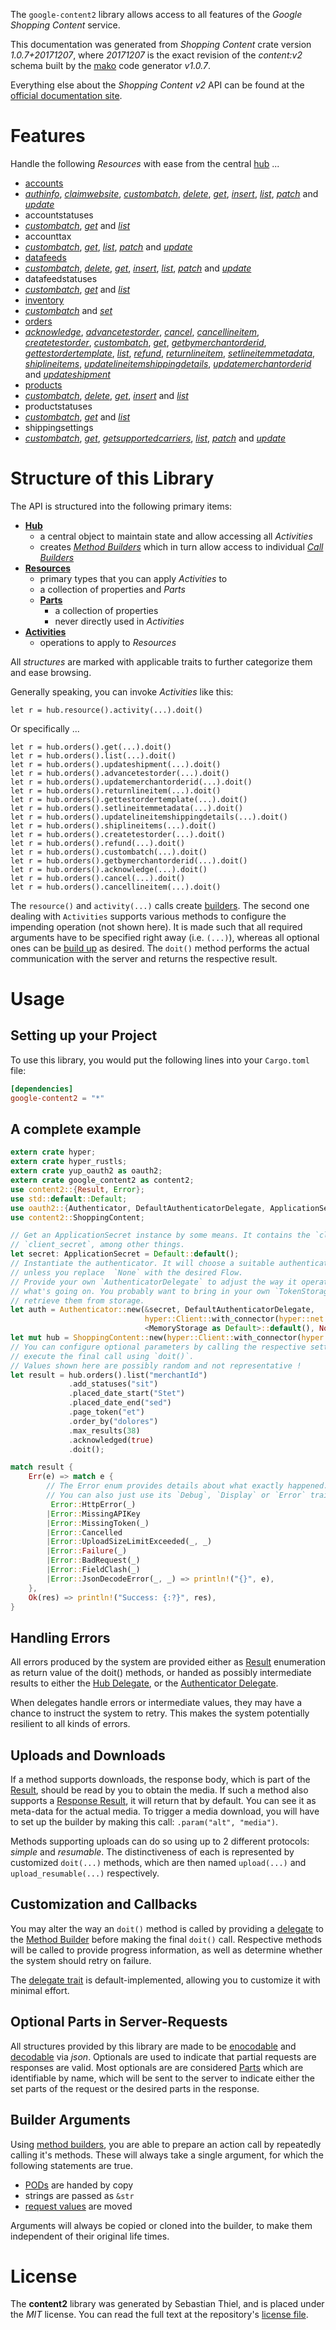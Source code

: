 <!---
DO NOT EDIT !
This file was generated automatically from 'src/mako/api/README.md.mako'
DO NOT EDIT !
-->
The `google-content2` library allows access to all features of the *Google Shopping Content* service.

This documentation was generated from *Shopping Content* crate version *1.0.7+20171207*, where *20171207* is the exact revision of the *content:v2* schema built by the [mako](http://www.makotemplates.org/) code generator *v1.0.7*.

Everything else about the *Shopping Content* *v2* API can be found at the
[official documentation site](https://developers.google.com/shopping-content).
# Features

Handle the following *Resources* with ease from the central [hub](https://docs.rs/google-content2/1.0.7+20171207/google_content2/struct.ShoppingContent.html) ... 

* [accounts](https://docs.rs/google-content2/1.0.7+20171207/google_content2/struct.Account.html)
 * [*authinfo*](https://docs.rs/google-content2/1.0.7+20171207/google_content2/struct.AccountAuthinfoCall.html), [*claimwebsite*](https://docs.rs/google-content2/1.0.7+20171207/google_content2/struct.AccountClaimwebsiteCall.html), [*custombatch*](https://docs.rs/google-content2/1.0.7+20171207/google_content2/struct.AccountCustombatchCall.html), [*delete*](https://docs.rs/google-content2/1.0.7+20171207/google_content2/struct.AccountDeleteCall.html), [*get*](https://docs.rs/google-content2/1.0.7+20171207/google_content2/struct.AccountGetCall.html), [*insert*](https://docs.rs/google-content2/1.0.7+20171207/google_content2/struct.AccountInsertCall.html), [*list*](https://docs.rs/google-content2/1.0.7+20171207/google_content2/struct.AccountListCall.html), [*patch*](https://docs.rs/google-content2/1.0.7+20171207/google_content2/struct.AccountPatchCall.html) and [*update*](https://docs.rs/google-content2/1.0.7+20171207/google_content2/struct.AccountUpdateCall.html)
* accountstatuses
 * [*custombatch*](https://docs.rs/google-content2/1.0.7+20171207/google_content2/struct.AccountstatuseCustombatchCall.html), [*get*](https://docs.rs/google-content2/1.0.7+20171207/google_content2/struct.AccountstatuseGetCall.html) and [*list*](https://docs.rs/google-content2/1.0.7+20171207/google_content2/struct.AccountstatuseListCall.html)
* accounttax
 * [*custombatch*](https://docs.rs/google-content2/1.0.7+20171207/google_content2/struct.AccounttaxCustombatchCall.html), [*get*](https://docs.rs/google-content2/1.0.7+20171207/google_content2/struct.AccounttaxGetCall.html), [*list*](https://docs.rs/google-content2/1.0.7+20171207/google_content2/struct.AccounttaxListCall.html), [*patch*](https://docs.rs/google-content2/1.0.7+20171207/google_content2/struct.AccounttaxPatchCall.html) and [*update*](https://docs.rs/google-content2/1.0.7+20171207/google_content2/struct.AccounttaxUpdateCall.html)
* [datafeeds](https://docs.rs/google-content2/1.0.7+20171207/google_content2/struct.Datafeed.html)
 * [*custombatch*](https://docs.rs/google-content2/1.0.7+20171207/google_content2/struct.DatafeedCustombatchCall.html), [*delete*](https://docs.rs/google-content2/1.0.7+20171207/google_content2/struct.DatafeedDeleteCall.html), [*get*](https://docs.rs/google-content2/1.0.7+20171207/google_content2/struct.DatafeedGetCall.html), [*insert*](https://docs.rs/google-content2/1.0.7+20171207/google_content2/struct.DatafeedInsertCall.html), [*list*](https://docs.rs/google-content2/1.0.7+20171207/google_content2/struct.DatafeedListCall.html), [*patch*](https://docs.rs/google-content2/1.0.7+20171207/google_content2/struct.DatafeedPatchCall.html) and [*update*](https://docs.rs/google-content2/1.0.7+20171207/google_content2/struct.DatafeedUpdateCall.html)
* datafeedstatuses
 * [*custombatch*](https://docs.rs/google-content2/1.0.7+20171207/google_content2/struct.DatafeedstatuseCustombatchCall.html), [*get*](https://docs.rs/google-content2/1.0.7+20171207/google_content2/struct.DatafeedstatuseGetCall.html) and [*list*](https://docs.rs/google-content2/1.0.7+20171207/google_content2/struct.DatafeedstatuseListCall.html)
* [inventory](https://docs.rs/google-content2/1.0.7+20171207/google_content2/struct.Inventory.html)
 * [*custombatch*](https://docs.rs/google-content2/1.0.7+20171207/google_content2/struct.InventoryCustombatchCall.html) and [*set*](https://docs.rs/google-content2/1.0.7+20171207/google_content2/struct.InventorySetCall.html)
* [orders](https://docs.rs/google-content2/1.0.7+20171207/google_content2/struct.Order.html)
 * [*acknowledge*](https://docs.rs/google-content2/1.0.7+20171207/google_content2/struct.OrderAcknowledgeCall.html), [*advancetestorder*](https://docs.rs/google-content2/1.0.7+20171207/google_content2/struct.OrderAdvancetestorderCall.html), [*cancel*](https://docs.rs/google-content2/1.0.7+20171207/google_content2/struct.OrderCancelCall.html), [*cancellineitem*](https://docs.rs/google-content2/1.0.7+20171207/google_content2/struct.OrderCancellineitemCall.html), [*createtestorder*](https://docs.rs/google-content2/1.0.7+20171207/google_content2/struct.OrderCreatetestorderCall.html), [*custombatch*](https://docs.rs/google-content2/1.0.7+20171207/google_content2/struct.OrderCustombatchCall.html), [*get*](https://docs.rs/google-content2/1.0.7+20171207/google_content2/struct.OrderGetCall.html), [*getbymerchantorderid*](https://docs.rs/google-content2/1.0.7+20171207/google_content2/struct.OrderGetbymerchantorderidCall.html), [*gettestordertemplate*](https://docs.rs/google-content2/1.0.7+20171207/google_content2/struct.OrderGettestordertemplateCall.html), [*list*](https://docs.rs/google-content2/1.0.7+20171207/google_content2/struct.OrderListCall.html), [*refund*](https://docs.rs/google-content2/1.0.7+20171207/google_content2/struct.OrderRefundCall.html), [*returnlineitem*](https://docs.rs/google-content2/1.0.7+20171207/google_content2/struct.OrderReturnlineitemCall.html), [*setlineitemmetadata*](https://docs.rs/google-content2/1.0.7+20171207/google_content2/struct.OrderSetlineitemmetadataCall.html), [*shiplineitems*](https://docs.rs/google-content2/1.0.7+20171207/google_content2/struct.OrderShiplineitemCall.html), [*updatelineitemshippingdetails*](https://docs.rs/google-content2/1.0.7+20171207/google_content2/struct.OrderUpdatelineitemshippingdetailCall.html), [*updatemerchantorderid*](https://docs.rs/google-content2/1.0.7+20171207/google_content2/struct.OrderUpdatemerchantorderidCall.html) and [*updateshipment*](https://docs.rs/google-content2/1.0.7+20171207/google_content2/struct.OrderUpdateshipmentCall.html)
* [products](https://docs.rs/google-content2/1.0.7+20171207/google_content2/struct.Product.html)
 * [*custombatch*](https://docs.rs/google-content2/1.0.7+20171207/google_content2/struct.ProductCustombatchCall.html), [*delete*](https://docs.rs/google-content2/1.0.7+20171207/google_content2/struct.ProductDeleteCall.html), [*get*](https://docs.rs/google-content2/1.0.7+20171207/google_content2/struct.ProductGetCall.html), [*insert*](https://docs.rs/google-content2/1.0.7+20171207/google_content2/struct.ProductInsertCall.html) and [*list*](https://docs.rs/google-content2/1.0.7+20171207/google_content2/struct.ProductListCall.html)
* productstatuses
 * [*custombatch*](https://docs.rs/google-content2/1.0.7+20171207/google_content2/struct.ProductstatuseCustombatchCall.html), [*get*](https://docs.rs/google-content2/1.0.7+20171207/google_content2/struct.ProductstatuseGetCall.html) and [*list*](https://docs.rs/google-content2/1.0.7+20171207/google_content2/struct.ProductstatuseListCall.html)
* shippingsettings
 * [*custombatch*](https://docs.rs/google-content2/1.0.7+20171207/google_content2/struct.ShippingsettingCustombatchCall.html), [*get*](https://docs.rs/google-content2/1.0.7+20171207/google_content2/struct.ShippingsettingGetCall.html), [*getsupportedcarriers*](https://docs.rs/google-content2/1.0.7+20171207/google_content2/struct.ShippingsettingGetsupportedcarrierCall.html), [*list*](https://docs.rs/google-content2/1.0.7+20171207/google_content2/struct.ShippingsettingListCall.html), [*patch*](https://docs.rs/google-content2/1.0.7+20171207/google_content2/struct.ShippingsettingPatchCall.html) and [*update*](https://docs.rs/google-content2/1.0.7+20171207/google_content2/struct.ShippingsettingUpdateCall.html)




# Structure of this Library

The API is structured into the following primary items:

* **[Hub](https://docs.rs/google-content2/1.0.7+20171207/google_content2/struct.ShoppingContent.html)**
    * a central object to maintain state and allow accessing all *Activities*
    * creates [*Method Builders*](https://docs.rs/google-content2/1.0.7+20171207/google_content2/trait.MethodsBuilder.html) which in turn
      allow access to individual [*Call Builders*](https://docs.rs/google-content2/1.0.7+20171207/google_content2/trait.CallBuilder.html)
* **[Resources](https://docs.rs/google-content2/1.0.7+20171207/google_content2/trait.Resource.html)**
    * primary types that you can apply *Activities* to
    * a collection of properties and *Parts*
    * **[Parts](https://docs.rs/google-content2/1.0.7+20171207/google_content2/trait.Part.html)**
        * a collection of properties
        * never directly used in *Activities*
* **[Activities](https://docs.rs/google-content2/1.0.7+20171207/google_content2/trait.CallBuilder.html)**
    * operations to apply to *Resources*

All *structures* are marked with applicable traits to further categorize them and ease browsing.

Generally speaking, you can invoke *Activities* like this:

```Rust,ignore
let r = hub.resource().activity(...).doit()
```

Or specifically ...

```ignore
let r = hub.orders().get(...).doit()
let r = hub.orders().list(...).doit()
let r = hub.orders().updateshipment(...).doit()
let r = hub.orders().advancetestorder(...).doit()
let r = hub.orders().updatemerchantorderid(...).doit()
let r = hub.orders().returnlineitem(...).doit()
let r = hub.orders().gettestordertemplate(...).doit()
let r = hub.orders().setlineitemmetadata(...).doit()
let r = hub.orders().updatelineitemshippingdetails(...).doit()
let r = hub.orders().shiplineitems(...).doit()
let r = hub.orders().createtestorder(...).doit()
let r = hub.orders().refund(...).doit()
let r = hub.orders().custombatch(...).doit()
let r = hub.orders().getbymerchantorderid(...).doit()
let r = hub.orders().acknowledge(...).doit()
let r = hub.orders().cancel(...).doit()
let r = hub.orders().cancellineitem(...).doit()
```

The `resource()` and `activity(...)` calls create [builders][builder-pattern]. The second one dealing with `Activities` 
supports various methods to configure the impending operation (not shown here). It is made such that all required arguments have to be 
specified right away (i.e. `(...)`), whereas all optional ones can be [build up][builder-pattern] as desired.
The `doit()` method performs the actual communication with the server and returns the respective result.

# Usage

## Setting up your Project

To use this library, you would put the following lines into your `Cargo.toml` file:

```toml
[dependencies]
google-content2 = "*"
```

## A complete example

```Rust
extern crate hyper;
extern crate hyper_rustls;
extern crate yup_oauth2 as oauth2;
extern crate google_content2 as content2;
use content2::{Result, Error};
use std::default::Default;
use oauth2::{Authenticator, DefaultAuthenticatorDelegate, ApplicationSecret, MemoryStorage};
use content2::ShoppingContent;

// Get an ApplicationSecret instance by some means. It contains the `client_id` and 
// `client_secret`, among other things.
let secret: ApplicationSecret = Default::default();
// Instantiate the authenticator. It will choose a suitable authentication flow for you, 
// unless you replace  `None` with the desired Flow.
// Provide your own `AuthenticatorDelegate` to adjust the way it operates and get feedback about 
// what's going on. You probably want to bring in your own `TokenStorage` to persist tokens and
// retrieve them from storage.
let auth = Authenticator::new(&secret, DefaultAuthenticatorDelegate,
                              hyper::Client::with_connector(hyper::net::HttpsConnector::new(hyper_rustls::TlsClient::new())),
                              <MemoryStorage as Default>::default(), None);
let mut hub = ShoppingContent::new(hyper::Client::with_connector(hyper::net::HttpsConnector::new(hyper_rustls::TlsClient::new())), auth);
// You can configure optional parameters by calling the respective setters at will, and
// execute the final call using `doit()`.
// Values shown here are possibly random and not representative !
let result = hub.orders().list("merchantId")
             .add_statuses("sit")
             .placed_date_start("Stet")
             .placed_date_end("sed")
             .page_token("et")
             .order_by("dolores")
             .max_results(38)
             .acknowledged(true)
             .doit();

match result {
    Err(e) => match e {
        // The Error enum provides details about what exactly happened.
        // You can also just use its `Debug`, `Display` or `Error` traits
         Error::HttpError(_)
        |Error::MissingAPIKey
        |Error::MissingToken(_)
        |Error::Cancelled
        |Error::UploadSizeLimitExceeded(_, _)
        |Error::Failure(_)
        |Error::BadRequest(_)
        |Error::FieldClash(_)
        |Error::JsonDecodeError(_, _) => println!("{}", e),
    },
    Ok(res) => println!("Success: {:?}", res),
}

```
## Handling Errors

All errors produced by the system are provided either as [Result](https://docs.rs/google-content2/1.0.7+20171207/google_content2/enum.Result.html) enumeration as return value of 
the doit() methods, or handed as possibly intermediate results to either the 
[Hub Delegate](https://docs.rs/google-content2/1.0.7+20171207/google_content2/trait.Delegate.html), or the [Authenticator Delegate](https://docs.rs/yup-oauth2/*/yup_oauth2/trait.AuthenticatorDelegate.html).

When delegates handle errors or intermediate values, they may have a chance to instruct the system to retry. This 
makes the system potentially resilient to all kinds of errors.

## Uploads and Downloads
If a method supports downloads, the response body, which is part of the [Result](https://docs.rs/google-content2/1.0.7+20171207/google_content2/enum.Result.html), should be
read by you to obtain the media.
If such a method also supports a [Response Result](https://docs.rs/google-content2/1.0.7+20171207/google_content2/trait.ResponseResult.html), it will return that by default.
You can see it as meta-data for the actual media. To trigger a media download, you will have to set up the builder by making
this call: `.param("alt", "media")`.

Methods supporting uploads can do so using up to 2 different protocols: 
*simple* and *resumable*. The distinctiveness of each is represented by customized 
`doit(...)` methods, which are then named `upload(...)` and `upload_resumable(...)` respectively.

## Customization and Callbacks

You may alter the way an `doit()` method is called by providing a [delegate](https://docs.rs/google-content2/1.0.7+20171207/google_content2/trait.Delegate.html) to the 
[Method Builder](https://docs.rs/google-content2/1.0.7+20171207/google_content2/trait.CallBuilder.html) before making the final `doit()` call. 
Respective methods will be called to provide progress information, as well as determine whether the system should 
retry on failure.

The [delegate trait](https://docs.rs/google-content2/1.0.7+20171207/google_content2/trait.Delegate.html) is default-implemented, allowing you to customize it with minimal effort.

## Optional Parts in Server-Requests

All structures provided by this library are made to be [enocodable](https://docs.rs/google-content2/1.0.7+20171207/google_content2/trait.RequestValue.html) and 
[decodable](https://docs.rs/google-content2/1.0.7+20171207/google_content2/trait.ResponseResult.html) via *json*. Optionals are used to indicate that partial requests are responses 
are valid.
Most optionals are are considered [Parts](https://docs.rs/google-content2/1.0.7+20171207/google_content2/trait.Part.html) which are identifiable by name, which will be sent to 
the server to indicate either the set parts of the request or the desired parts in the response.

## Builder Arguments

Using [method builders](https://docs.rs/google-content2/1.0.7+20171207/google_content2/trait.CallBuilder.html), you are able to prepare an action call by repeatedly calling it's methods.
These will always take a single argument, for which the following statements are true.

* [PODs][wiki-pod] are handed by copy
* strings are passed as `&str`
* [request values](https://docs.rs/google-content2/1.0.7+20171207/google_content2/trait.RequestValue.html) are moved

Arguments will always be copied or cloned into the builder, to make them independent of their original life times.

[wiki-pod]: http://en.wikipedia.org/wiki/Plain_old_data_structure
[builder-pattern]: http://en.wikipedia.org/wiki/Builder_pattern
[google-go-api]: https://github.com/google/google-api-go-client

# License
The **content2** library was generated by Sebastian Thiel, and is placed 
under the *MIT* license.
You can read the full text at the repository's [license file][repo-license].

[repo-license]: https://github.com/Byron/google-apis-rsblob/master/LICENSE.md
